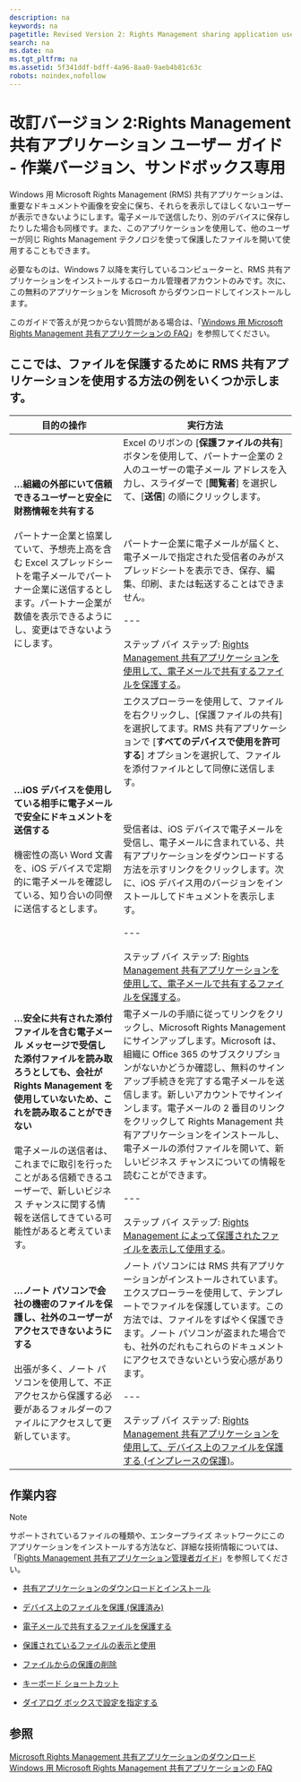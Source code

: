```yaml
---
description: na
keywords: na
pagetitle: Revised Version 2: Rights Management sharing application user guide - working version, sandbox only
search: na
ms.date: na
ms.tgt_pltfrm: na
ms.assetid: 5f341ddf-bdff-4a96-8aa0-9aeb4b81c63c
robots: noindex,nofollow
---
```

# 改訂バージョン 2:Rights Management 共有アプリケーション ユーザー ガイド - 作業バージョン、サンドボックス専用
Windows 用 Microsoft Rights Management (RMS) 共有アプリケーションは、重要なドキュメントや画像を安全に保ち、それらを表示してほしくないユーザーが表示できないようにします。電子メールで送信したり、別のデバイスに保存したりした場合も同様です。また、このアプリケーションを使用して、他のユーザーが同じ Rights Management テクノロジを使って保護したファイルを開いて使用することもできます。

必要なものは、Windows 7 以降を実行しているコンピューターと、RMS 共有アプリケーションをインストールするローカル管理者アカウントのみです。次に、この無料のアプリケーションを Microsoft からダウンロードしてインストールします。

このガイドで答えが見つからない質問がある場合は、「[Windows 用 Microsoft Rights Management 共有アプリケーションの FAQ](http://go.microsoft.com/fwlink/?LinkId=303971)」を参照してください。

## <a name="BKMK_SharingExamples"></a>ここでは、ファイルを保護するために RMS 共有アプリケーションを使用する方法の例をいくつか示します。

|目的の操作|実行方法|
|---------|--------|
|**…組織の外部にいて信頼できるユーザーと安全に財務情報を共有する**<br /><br />パートナー企業と協業していて、予想売上高を含む Excel スプレッドシートを電子メールでパートナー企業に送信するとします。パートナー企業が数値を表示できるようにし、変更はできないようにします。|Excel のリボンの [**保護ファイルの共有**] ボタンを使用して、パートナー企業の 2 人のユーザーの電子メール アドレスを入力し、スライダーで [**閲覧者**] を選択して、[**送信**] の順にクリックします。<br /><br /><br /><br />パートナー企業に電子メールが届くと、電子メールで指定された受信者のみがスプレッドシートを表示でき、保存、編集、印刷、または転送することはできません。<br /><br />---<br /><br />ステップ バイ ステップ: [Rights Management 共有アプリケーションを使用して、電子メールで共有するファイルを保護する](../Topic/Protect_a_file_that_you_share_by_email_by_using_the_Rights_Management_sharing_application.md)。|
|**…iOS デバイスを使用している相手に電子メールで安全にドキュメントを送信する**<br /><br />機密性の高い Word 文書を、iOS デバイスで定期的に電子メールを確認している、知り合いの同僚に送信するとします。|エクスプローラーを使用して、ファイルを右クリックし、[保護ファイルの共有] を選択してます。RMS 共有アプリケーションで [**すべてのデバイスで使用を許可する**] オプションを選択して、ファイルを添付ファイルとして同僚に送信します。<br /><br /><br /><br />受信者は、iOS デバイスで電子メールを受信し、電子メールに含まれている、共有アプリケーションをダウンロードする方法を示すリンクをクリックします。次に、iOS デバイス用のバージョンをインストールしてドキュメントを表示します。<br /><br />---<br /><br />ステップ バイ ステップ: [Rights Management 共有アプリケーションを使用して、電子メールで共有するファイルを保護する](../Topic/Protect_a_file_that_you_share_by_email_by_using_the_Rights_Management_sharing_application.md)。|
|**…安全に共有された添付ファイルを含む電子メール メッセージで受信した添付ファイルを読み取ろうとしても、会社が Rights Management を使用していないため、これを読み取ることができない**<br /><br />電子メールの送信者は、これまでに取引を行ったことがある信頼できるユーザーで、新しいビジネス チャンスに関する情報を送信してきている可能性があると考えています。|電子メールの手順に従ってリンクをクリックし、Microsoft Rights Management にサインアップします。Microsoft は、組織に Office 365 のサブスクリプションがないかどうか確認し、無料のサインアップ手続きを完了する電子メールを送信します。新しいアカウントでサインインします。電子メールの 2 番目のリンクをクリックして Rights Management 共有アプリケーションをインストールし、電子メールの添付ファイルを開いて、新しいビジネス チャンスについての情報を読むことができます。<br /><br />---<br /><br />ステップ バイ ステップ: [Rights Management によって保護されたファイルを表示して使用する](../Topic/View_and_use_files_that_have_been_protected_by_Rights_Management.md)。|
|**…ノート パソコンで会社の機密のファイルを保護し、社外のユーザーがアクセスできないようにする**<br /><br />出張が多く、ノート パソコンを使用して、不正アクセスから保護する必要があるフォルダーのファイルにアクセスして更新しています。|ノート パソコンには RMS 共有アプリケーションがインストールされています。エクスプローラーを使用して、テンプレートでファイルを保護しています。この方法では、ファイルをすばやく保護できます。ノート パソコンが盗まれた場合でも、社外のだれもこれらのドキュメントにアクセスできないという安心感があります。<br /><br />---<br /><br />ステップ バイ ステップ: [Rights Management 共有アプリケーションを使用して、デバイス上のファイルを保護する &#40;インプレースの保護&#41;](../Topic/Protect_a_file_on_a_device__protect_in-place__by_using_the_Rights_Management_sharing_application.md)。|

## <a name="BKMK_SharingInstructions"></a>作業内容
> [!NOTE]
> サポートされているファイルの種類や、エンタープライズ ネットワークにこのアプリケーションをインストールする方法など、詳細な技術情報については、「[Rights Management 共有アプリケーション管理者ガイド](../Topic/Rights_Management_sharing_application_administrator_guide.md)」を参照してください。

-   [共有アプリケーションのダウンロードとインストール](http://sandboxtechnetstage.redmond.corp.microsoft.com/library/dn419481%28v=ws.10%29.aspx)

-   [デバイス上のファイルを保護 (保護済み)](http://sandboxtechnetstage.redmond.corp.microsoft.com/library/dn419482%28v=ws.10%29.aspx)

-   [電子メールで共有するファイルを保護する](http://sandboxtechnetstage.redmond.corp.microsoft.com/library/dn419483%28v=ws.10%29.aspx)

-   [保護されているファイルの表示と使用](http://sandboxtechnetstage.redmond.corp.microsoft.com/library/dn419489%28v=ws.10%29.aspx)

-   [ファイルからの保護の削除](http://sandboxtechnetstage.redmond.corp.microsoft.com/library/dn419488%28v=ws.10%29.aspx)

-   [キーボード ショートカット](http://sandboxtechnetstage.redmond.corp.microsoft.com/library/dn419487%28v=ws.10%29.aspx)

-   [ダイアログ ボックスで設定を指定する](http://sandboxtechnetstage.redmond.corp.microsoft.com/library/dn419484%28v=ws.10%29.aspx)

## 参照
[Microsoft Rights Management 共有アプリケーションのダウンロード](http://go.microsoft.com/fwlink/?LinkId=303970)
 [Windows 用 Microsoft Rights Management 共有アプリケーションの FAQ](http://go.microsoft.com/fwlink/?LinkId=303971)

